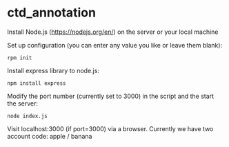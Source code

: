 # ctd_annotation

Install Node.js (https://nodejs.org/en/) on the server or your local machine

Set up configuration (you can enter any value you like or leave them blank):

```
rpm init
```

Install express library to node.js:

```
npm install express
```

Modify the port number (currently set to 3000) in the script and the start the server:

```
node index.js
```

Visit localhost:3000 (if port=3000) via a browser. Currently we have two account code: apple / banana
